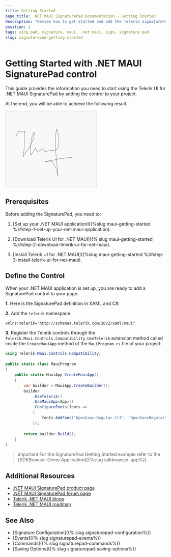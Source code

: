 ```yaml
---
title: Getting Started
page_title: .NET MAUI SignaturePad Documentation - Getting Started
description: "Review how to get started and add the Telerik SignaturePad for .NET MAUI control. in your application."
position: 1
tags: sing pad, signature, maui, .net maui, sign, signature pad
slug: signaturepad-getting-started
---
```


# Getting Started with .NET MAUI SignaturePad control

This guide provides the information you need to start using the Telerik UI for .NET MAUI SignaturePad by adding the control to your project.

At the end, you will be able to achieve the following result.

![.NET MAUI SignaturePad Getting Started](images/signaturepad-getting-started.png)

## Prerequisites

Before adding the SignaturePad, you need to:

1. [Set up your .NET MAUI application]({%slug maui-getting-started %}#step-1-set-up-your-net-maui-application).

1. [Download Telerik UI for .NET MAUI]({% slug maui-getting-started %}#step-2-download-telerik-ui-for-net-maui).

1. [Install Telerik UI for .NET MAUI]({%slug maui-getting-started %}#step-3-install-telerik-ui-for-net-maui).

## Define the Control

When your .NET MAUI application is set up, you are ready to add a SignaturePad control to your page.

**1.** Here is the SignaturePad definition in XAML and C#:

<snippet id='signaturepad-getting-started-xaml'/>
<snippet id='signaturepad-getting-started-csharp'/>

**2.** Add the `telerik` namespace:

```XAML
xmlns:telerik="http://schemas.telerik.com/2022/xaml/maui"
```

**3.** Register the Telerik controls through the `Telerik.Maui.Controls.Compatibility.UseTelerik` extension method called inside the `CreateMauiApp` method of the `MauiProgram.cs` file of your project:

```C#
using Telerik.Maui.Controls.Compatibility;

public static class MauiProgram
{
	public static MauiApp CreateMauiApp()
	{
		var builder = MauiApp.CreateBuilder();
		builder
			.UseTelerik()
			.UseMauiApp<App>()
			.ConfigureFonts(fonts =>
			{
				fonts.AddFont("OpenSans-Regular.ttf", "OpenSansRegular");
			});

		return builder.Build();
	}
}           
```

>important For the SignaturePad Getting Started example refer to the [SDKBrowser Demo Application]({%slug sdkbrowser-app%}).

## Additional Resources

- [.NET MAUI SignaturePad product page](https://www.telerik.com/maui-ui/signaturepad)
- [.NET MAUI SignaturePad forum page](https://www.telerik.com/forums/maui?tagId=1978)
- [Telerik .NET MAUI blogs](https://www.telerik.com/blogs/mobile-net-maui)
- [Telerik .NET MAUI roadmap](https://www.telerik.com/support/whats-new/maui-ui/roadmap)

## See Also

- [Signature Configuration]({% slug signaturepad-configuration%})
- [Events]({% slug signaturepad-events%})
- [Commands]({% slug signaturepad-commands%})
- [Saving Options]({% slug signaturepad-saving-options%})